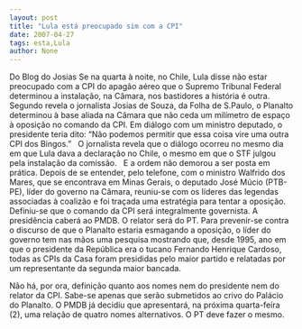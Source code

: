 ```yaml
---
layout: post
title: "Lula está preocupado sim com a CPI"
date: 2007-04-27
tags: esta,Lula
author: None
---
```

Do Blog do Josias
Se na quarta à noite, no Chile, Lula disse não estar preocupado com a CPI do apagão aéreo que o Supremo Tribunal Federal determinou a instalação, na Câmara, nos bastidores a história é outra. Segundo revela o jornalista Josias de Souza, da Folha de S.Paulo,&nbsp;o Planalto determinou à base aliada na&nbsp;Câmara que não ceda um milímetro de espaço à oposição no comando da CPI. Em diálogo com um ministro deputado, o presidente teria dito: “Não podemos permitir que essa coisa vire uma outra CPI dos Bingos.”
&nbsp;
O jornalista revela que o diálogo ocorreu no mesmo dia em que Lula dava a declaração no Chile, o mesmo em que o STF julgou pela instalação da comissão.
&nbsp;
E a ordem não demorou a ser posta em prática. Depois de se entender, pelo telefone, com o ministro Walfrido dos Mares, que se encontrava em Minas Gerais, o deputado José Múcio (PTB-PE), líder do governo na&nbsp;Câmara, reuniu-se com os líderes das legendas associadas à coalizão e foi traçada uma estratégia para tentar a oposição.
&nbsp;
Definiu-se que o comando da CPI será integralmente governista. A presidência caberá ao PMDB. O relator será do PT.&nbsp;Para prevenir-se contra o discurso de que o Planalto estaria esmagando a oposição, o líder do governo tem nas mãos uma pesquisa&nbsp;mostrando que, desde 1995, ano em que o presidente da República era o tucano Fernando Henrique Cardoso, todas as CPIs da Casa foram presididas pelo maior partido e relatadas por um representante da segunda maior bancada.
&nbsp;&nbsp;



Não há, por ora, definição quanto aos nomes nem do presidente nem do relator da CPI. Sabe-se apenas que serão submetidos ao crivo do Palácio do Planalto. O PMDB já decidiu que apresentará, na próxima quarta-feira (2), uma relação de quatro nomes alternativos. O PT deve fazer o mesmo. 